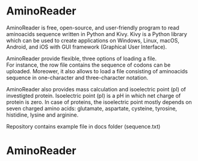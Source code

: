 # AminoReader

AminoReader is free, open-source, and user-friendly program to read aminoacids sequence written in Python and Kivy. 
Kivy is a Python library which can be used to create applications on Windows, Linux, macOS, Android, and iOS with 
GUI framework (Graphical User Interface).

AminoReader provide flexible, three options of loading a file.  
For instance, the row file contains the sequence of codons can be uploaded. Moreower, it also allows to 
load a file consisting of aminoacids sequence in one-character and three-character notation.

AminoReader also provides mass calculation and isoelectric point (pI) of investigted protein. 
Isoelectric point (pI) is a pH in which net charge of protein is zero. 
In case of proteins, the isoelectric point mostly depends on seven charged amino acids:
glutamate, aspartate, cysteine, tyrosine, histidine, lysine and arginine.

Repository contains example file in docs folder (sequence.txt)
# AminoReader
